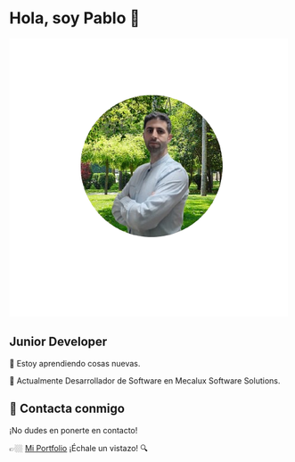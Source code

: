 # Hola, soy Pablo 🙂

![Foto de contacto](portfolio-pablo-ovin-fresno/public/foto-nature-circulo.png)

## Junior Developer
🌱 Estoy aprendiendo cosas nuevas.

🔭 Actualmente Desarrollador de Software en Mecalux Software Solutions.

## 💬 Contacta conmigo
¡No dudes en ponerte en contacto!

👉🏼 [Mi Portfolio](https://pabloovinfresno-miportfolio.netlify.app/) ¡Échale un vistazo! 🔍
